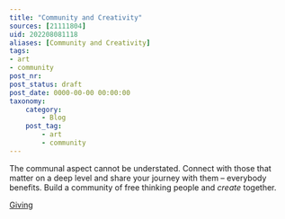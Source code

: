 ```yaml
---
title: "Community and Creativity"
sources: [21111804]
uid: 202208081118
aliases: [Community and Creativity]
tags: 
- art
- community
post_nr:
post_status: draft
post_date: 0000-00-00 00:00:00
taxonomy:
    category:
        - Blog
    post_tag:
        - art
        - community
---
```


The communal aspect cannot be understated. Connect with those that matter on a deep level and share your journey with them – everybody benefits.
Build a community of free thinking people and *create* together.

[Giving](giving-strongly.md)